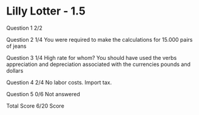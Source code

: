 # Lilly Lotter - 1.5

Question 1      2/2

Question 2      1/4
                You were required to make the calculations for 15.000 pairs of jeans

Question 3      1/4
                High rate for whom? You should have used the verbs appreciation and depreciation
                associated with the currencies pounds and dollars

Question 4      2/4
                No labor costs.
                Import tax.

Question 5      0/6
                Not answered

Total Score     6/20 Score 

